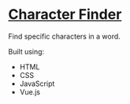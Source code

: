 # [Character Finder](https://leoreeves.github.io/projects/character-finder/)

Find specific characters in a word.

Built using:

- HTML
- CSS
- JavaScript
- Vue.js
